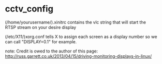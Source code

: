 cctv_config
===========
(/home/yourusername/).xinitrc contains the vlc string that will start the RTSP stream on your desire display

(/etc/X11/)xorg.conf tells X to assign each screen as a display number so we can call "DISPLAY=0.1" for example.

note: Credit is owed to the author of this page: http://russ.garrett.co.uk/2013/04/15/driving-monitoring-displays-in-linux/
